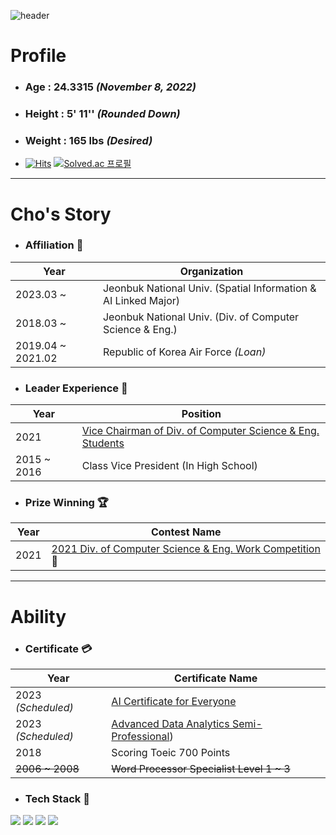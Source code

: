 ![header](https://capsule-render.vercel.app/api?type=waving&color=0:ed9d0b,100:f94001&height=180&section=header&text=Jumin%20Cho&fontSize=48&animation=fadeIn&fontAlignY=36&fontColor=ffffff)

# **Profile**
- ### **Age** : 24.3315 *(November 8, 2022)*
- ### **Height** : 5' 11'' *(Rounded Down)*
- ### **Weight** : 165 lbs *(Desired)*
- [![Hits](https://hits.seeyoufarm.com/api/count/incr/badge.svg?url=https%3A%2F%2Fgithub.com%2Fjumincho&count_bg=%23000000&title_bg=%23000000&icon=github.svg&icon_color=%23E7E7E7&title=GitHub&edge_flat=false)](https://hits.seeyoufarm.com) [![Solved.ac
프로필](http://mazassumnida.wtf/api/mini/generate_badge?boj=jumincho)](https://solved.ac/jumincho)
---
# **Cho's Story**
- ### Affiliation :school:
|Year|Organization|
|--|--|
|2023.03 ~ |Jeonbuk National Univ. (Spatial Information & AI Linked Major)|
|2018.03 ~ |Jeonbuk National Univ. (Div. of Computer Science & Eng.)|
|2019.04 ~ 2021.02|Republic of Korea Air Force *(Loan)*|
- ### Leader Experience :necktie:
|Year|Position|
|--|--|
|2021|[Vice Chairman of Div. of Computer Science & Eng. Students](https://instagram.com/jbnucse?igshid=YmMyMTA2M2Y=)|
|2015 ~ 2016|Class Vice President (In High School)|
- ### Prize Winning :trophy:
|Year|Contest Name|
|--|--|
|2021|[2021 Div. of Computer Science & Eng. Work Competition](https://cse.jbnu.ac.kr/cse/3585/subview.do?enc=Zm5jdDF8QEB8JTJGYmJzJTJGY3NlJTJGNTM3JTJGMjU0MjgyJTJGYXJ0Y2xWaWV3LmRvJTNG) 🥈|
---
# Ability
- ### Certificate :credit_card:
|Year|Certificate Name|
|--|--|
|2023 *(Scheduled)*|[AI Certificate for Everyone](https://aice.study/certi/main)|
|2023 *(Scheduled)*|[Advanced Data Analytics Semi-Professional](https://www.dataq.or.kr/www/sub/a_06.do))|
|2018|Scoring Toeic 700 Points|
|~~2006 ~ 2008~~|~~Word Processor Specialist Level 1 ~ 3~~|

- ### Tech Stack :hammer:
<img src="https://img.shields.io/badge/c-A8B9CC?style=for-the-badge&logo=c&logoColor=white">
<img src="https://img.shields.io/badge/c++-00599C?style=for-the-badge&logo=c%2B%2B&logoColor=white">
<img src="https://img.shields.io/badge/c++-239120?style=for-the-badge&logo=c-sharp&logoColor=white">
<img src="https://img.shields.io/badge/python-3776AB?style=for-the-badge&logo=python&logoColor=white"> 
